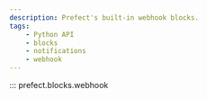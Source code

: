```yaml
---
description: Prefect's built-in webhook blocks.
tags:
    - Python API
    - blocks
    - notifications
    - webhook
---
```

::: prefect.blocks.webhook